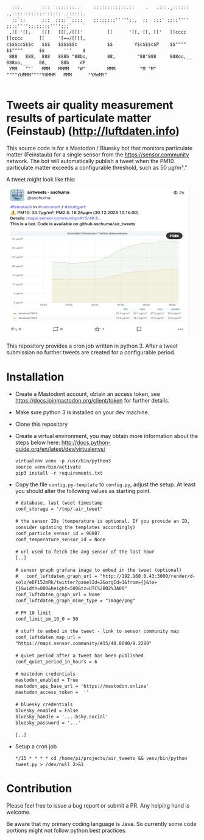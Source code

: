 ```
  :::.       :::  :::::::..     ::::::::::::.::    .   .:::.,:::::: .,:::::::::::::::::: .::::::. 
  ;;`;;      ;;;  ;;;;``;;;;    ;;;;;;;;''''';;,  ;;  ;;;' ;;;;'''' ;;;;'''';;;;;;;;'''';;;`    ` 
 ,[[ '[[,    [[[   [[[,/[[['         [[      '[[, [[, [['   [[cccc   [[cccc      [[     '[==/[[[[,
c$$$cc$$$c   $$$   $$$$$$c           $$        Y$c$$$c$P    $$""""   $$""""      $$       '''    $
 888   888,  888   888b "88bo,       88,        "88"888     888oo,__ 888oo,__    88,     88b    dP
 YMM   ""`   MMM   MMMM   "W"        MMM         "M "M"     """"YUMMM""""YUMMM   MMM      "YMmMY"                                         
 
```
# Tweets air quality measurement results of particulate matter (Feinstaub) (http://luftdaten.info)

This source code is for a Mastodon / Bluesky bot that monitors particulate matter (Feinstaub) for a single sensor from the https://sensor.community network. The bot will automatically publish a tweet when the PM10 particulate matter exceeds a configurable threshold, such as 50 µg/m³."

A tweet might look like this:

<img width="482" height="388" src="https://github.com/aschuma/air_tweets/raw/main/tweet-screnshot.png">

This repository provides a cron job written in python 3. After a tweet submission no further tweets
are created for a configurable period.

# Installation

- Create a Mastodont account, obtain an access token, see https://docs.joinmastodon.org/client/token for further details.
- Make sure python 3 is installed on your dev machine.
- Clone this repository
- Create a virtual environment, you may obtain more information about the steps below here: http://docs.python-guide.org/en/latest/dev/virtualenvs/ 
   ```
   virtualenv venv -p /usr/bin/python3
   source venv/bin/activate
   pip3 install -r requirements.txt 
   ```
   
- Copy the file ```config.py-template``` to ```config.py```, adjust the setup. At least you should alter the following values as starting point.

   ```
  # database, last tweet timestamp
  conf_storage = "/tmp/.air_tweet"

  # the sensor IDs (temperature is optional. If you provide an ID, consider updating the templates accordingly)
  conf_particle_sensor_id = 90887
  conf_temperature_sensor_id = None

  # url used to fetch the avg sensor of the last hour
  [..]

  # sensor graph grafana image to embed in the tweet (optional)
  #   conf_luftdaten_graph_url = "http://192.168.0.43:3000/render/d-solo/eDF152mRk/twitter?panelId=2&orgId=1&from={}&to={}&width=800&height=500&tz=UTC%2B02%3A00"
  conf_luftdaten_graph_url = None
  conf_luftdaten_graph_mime_type = "image/png"

  # PM 10 limit
  conf_limit_pm_10_0 = 50

  # stuff to embed in the tweet - link to sensor community map
  conf_luftdaten_map_url = "https://maps.sensor.community/#15/48.8040/9.2280"

  # quiet period after a tweet has been published
  conf_quiet_period_in_hours = 6

  # mastodon credentials
  mastodon_enabled = True
  mastodon_api_base_url = 'https://mastodon.online' 
  mastodon_access_token =  ''

  # bluesky credentials
  bluesky_enabled = False
  bluesky_handle = '....bsky.social'
  bluesky_password = '...'

  [..]
   ```

- Setup a cron job

  ```
  */15 * * * * cd /home/pi/projects/air_tweets && venv/bin/python tweet.py > /dev/null 2>&1
  ```

# Contribution

Please feel free to issue a bug report or submit a PR. Any helping hand is welcome. 

Be aware that my primary coding language is Java. So currently some code portions might not follow python best practices.


